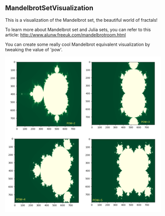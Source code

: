 ## MandelbrotSetVisualization

This is a visualization of the Mandelbrot set, the beautiful world of fractals!

To learn more about Mandelbrot set and Julia sets, you can refer to this article: http://www.alunw.freeuk.com/mandelbrotroom.html

You can create some really cool Mandelbrot equivalent visualization by tweaking the value of 'pow'.


![ALT TEXT](https://github.com/GangulyShreyan/MandelbrotSetVisualization/blob/master/PLOT.png)
